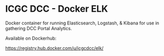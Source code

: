 # ICGC DCC - Docker ELK

Docker container for running Elasticsearch, Logstash, & Kibana for use in gathering DCC Portal Analytics.

Available on Dockerhub: 

https://registry.hub.docker.com/u/icgcdcc/elk/
